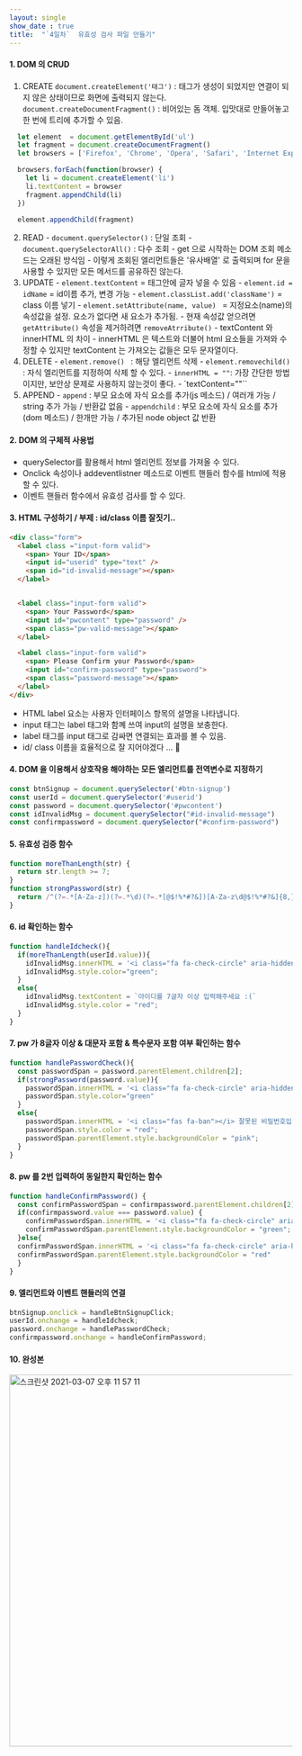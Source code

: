 ```yaml
---
layout: single
show_date : true
title:  "`4일차`  유효성 검사 파일 만들기"
---
```


#### 1. DOM 의 CRUD
  1. CREATE
  `document.createElement('태그')` : 태그가 생성이 되었지만 연결이 되지 않은 상태이므로 화면에 출력되지 않는다.
  `document.createDocumentFragment()` : 비어있는 돔 객체. 입맛대로 만들어놓고 한 번에 트리에 추가할 수 있음.
```js
  let element  = document.getElementById('ul') 
  let fragment = document.createDocumentFragment()
  let browsers = ['Firefox', 'Chrome', 'Opera', 'Safari', 'Internet Explorer']

  browsers.forEach(function(browser) {
    let li = document.createElement('li')
    li.textContent = browser
    fragment.appendChild(li)
  })

  element.appendChild(fragment)
```
  2. READ
    - `document.querySelector()` : 단일 조회
    - `document.querySelectorAll()` : 다수 조회
    - get 으로 시작하는 DOM  조회 메소드는 오래된 방식임
    - 이렇게 조회된 엘리먼트들은 '유사배열' 로 출력되며 for 문을 사용할 수 있지만 모든 메서드를 공유하진 않는다. 
  3. UPDATE
    - `element.textContent` = 태그안에 글자 넣을 수 있음
    - `element.id = idName` = id이름 추가, 변경 가능
    - `element.classList.add('className')` = class 이름 넣기
    - `element.setAttribute(name, value) ` = 지정요소(name)의 속성값을 설정. 요소가 없다면 새 요소가 추가됨.
    -  현재 속성값 얻으려면 `getAttribute()` 속성을 제거하려면 `removeAtrribute()`
    -  textContent 와 innerHTML 의 차이
    -  innerHTML 은 텍스트와 더불어 html 요소들을 가져와 수정할 수 있지만 textContent 는 가져오는 값들은 모두 문자열이다.
  4. DELETE
    - `element.remove() ` : 해당 엘리먼트 삭제
    - `element.removechild() ` : 자식 엘리먼트를 지정하여 삭제 할 수 있다.
    - `innerHTML = ""`: 가장 간단한 방법이지만, 보안상 문제로 사용하지 않는것이 좋다.
    - `textContent=""``
  5. APPEND
    - `append` : 부모 요소에 자식 요소를 추가(js 메소드) / 여러개 가능 / string 추가 가능 / 반환값 없음
    - `appendchild` : 부모 요소에 자식 요소를 추가(dom 메소드) / 한개만 가능 / 추가된 node object 값 반환


#### 2. DOM 의 구체적 사용법
- querySelector를 활용해서 html 엘리먼트 정보를 가져올 수 있다.
- Onclick 속성이나 addeventlistner 메소드로 이벤트 핸들러 함수를 html에 적용 할 수 있다.
- 이벤트 핸들러 함수에서 유효성 검사를 할 수 있다.


#### 3. HTML 구성하기 / 부제 : id/class 이름 잘짓기..

```html
<div class="form">
  <label class ="input-form valid">
    <span> Your ID</span>
    <input id="userid" type="text" />
    <span id="id-invalid-message"></span>
  </label>


  <label class="input-form valid">
    <span> Your Password</span>
    <input id="pwcontent" type="password" />
    <span class="pw-valid-message"></span>
  </label>

  <label class="input-form valid">
    <span> Please Confirm your Password</span>
    <input id="confirm-password" type="password">
    <span class="password-message"></span>
  </label>
</div>
```

- HTML label 요소는 사용자 인터페이스 항목의 설명을 나타냅니다.
- input 태그는 label 태그와 함꼐 쓰여 input의 설명을 보충한다.
- label 태그를 input 태그로 감싸면 연결되는 효과를 볼 수 있음.
- id/ class 이름을 효율적으로 잘 지어야겠다 ... 🙉

#### 4. DOM  을 이용해서 상호작용 해야하는 모든 엘리먼트를 전역변수로 지정하기
```js
const btnSignup = document.querySelector('#btn-signup')
const userId = document.querySelector('#userid')
const password = document.querySelector('#pwcontent')
const idInvalidMsg = document.querySelector("#id-invalid-message")
const confirmpassword = document.querySelector("#confirm-password")
```

#### 5. 유효성 검증 함수
```js
function moreThanLength(str) {
  return str.length >= 7; 
}
function strongPassword(str) {
  return /^(?=.*[A-Za-z])(?=.*\d)(?=.*[@$!%*#?&])[A-Za-z\d@$!%*#?&]{8,}$/.test(str);
}
```

#### 6. id 확인하는 함수
```js
function handleIdcheck(){
  if(moreThanLength(userId.value)){
    idInvalidMsg.innerHTML = '<i class="fa fa-check-circle" aria-hidden="true"></i>유효한 아이디입니다:)';
    idInvalidMsg.style.color="green";
  }
  else{
    idInvalidMsg.textContent = `아이디를 7글자 이상 입력해주세요 :(`
    idInvalidMsg.style.color = "red";
  }
}
```

#### 7. pw 가 8글자 이상 & 대문자 포함 & 특수문자 포함 여부 확인하는 함수
```js
function handlePasswordCheck(){
  const passwordSpan = password.parentElement.children[2];
  if(strongPassword(password.value)){
    passwordSpan.innerHTML = '<i class="fa fa-check-circle" aria-hidden="true"></i>유효한 비밀번호 입니다 :)';
    passwordSpan.style.color="green"
  }
  else{
    passwordSpan.innerHTML = '<i class="fas fa-ban"></i> 잘못된 비밀번호입니다:(';
    passwordSpan.style.color = "red";
    passwordSpan.parentElement.style.backgroundColor = "pink";
  }
}
```

#### 8. pw 를 2번 입력하여 동일한지 확인하는 함수
```js
function handleConfirmPassword() {
  const confirmPasswordSpan = confirmpassword.parentElement.children[2];
  if(confirmpassword.value === password.value) {
    confirmPasswordSpan.innerHTML = '<i class="fa fa-check-circle" aria-hidden="true"></i>동일한 비밀번호 입니다 :)'
    confirmPasswordSpan.parentElement.style.backgroundColor = "green";
  }else{
  confirmPasswordSpan.innerHTML = '<i class="fa fa-check-circle" aria-hidden="true"></i>비밀번호가 같지 않습니다 :('
  confirmPasswordSpan.parentElement.style.backgroundColor = "red"
  }
}
```

#### 9. 엘리먼트와 이벤트 핸들러의 연결
```js
btnSignup.onclick = handleBtnSignupClick;
userId.onchange = handleIdcheck;
password.onchange = handlePasswordCheck;
confirmpassword.onchange = handleConfirmPassword;
```

#### 10. 완성본
<img width="661" alt="스크린샷 2021-03-07 오후 11 57 11" src="https://user-images.githubusercontent.com/79474304/110244569-aa171100-7fa2-11eb-88b7-cb75159dd660.png">
